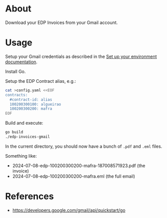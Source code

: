 # About

Download your EDP Invoices from your Gmail account.

# Usage

Setup your Gmail credentials as described in the [Set up your environment documentation](https://developers.google.com/gmail/api/quickstart/go#set_up_your_environment).

Install Go.

Setup the EDP Contract alias, e.g.:

```bash
cat >config.yaml <<EOF
contracts:
  #contract-id: alias
  100200300100: algueirao
  100200300200: mafra
EOF
```

Build and execute:

```bash
go build
./edp-invoices-gmail
```

In the current directory, you should now have a bunch of `.pdf` and `.eml` files.

Something like:

* 2024-07-08-edp-100200300200-mafra-187008571923.pdf (the invoice)
* 2024-07-08-edp-100200300200-mafra.eml (the full email)

# References

* https://developers.google.com/gmail/api/quickstart/go
